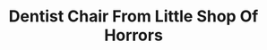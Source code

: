 ---
layout: prop
title: Dentist Chair From Little Shop Of Horrors
categories: furniture
images: ["assets/furniture/dentist-chair-from-little-shop-of-horrors/Dentist Chair Little Shop The Good Doctor.JPG"]
desc: null
---